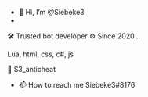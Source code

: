 - 👋 Hi, I’m @Siebeke3
- 
🛠️ Trusted bot developer
⚙️ Since 2020...

Lua, html, css, c#, js

🐌 S3_anticheat 

- 📫 How to reach me Siebeke3#8176

<!---
Siebeke3/Siebeke3 is a ✨ special ✨ repository because its `README.md` (this file) appears on your GitHub profile.
You can click the Preview link to take a look at your changes.
--->
